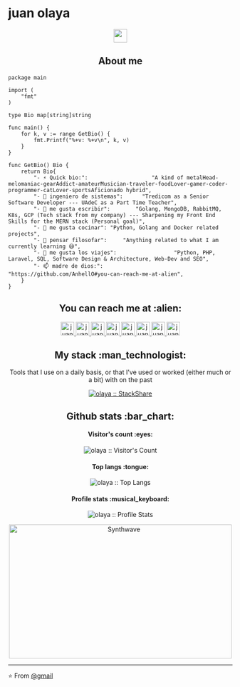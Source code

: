 #  juan olaya

<p align="center">
  <img src="https://camo.githubusercontent.com/221f19ac0ed4938f872f577f3269f126fb1eb1ffc9133e8f769fcb82b1adb81c/68747470733a2f2f6d656469612e67697068792e636f6d2f6d656469612f785469546e6e45575946714459567332524f2f67697068792e676966" width="30px" height="30px">
</p>
<h2 align="center">About me</h2>

```golang
package main

import (
	"fmt"
)

type Bio map[string]string

func main() {
	for k, v := range GetBio() {
		fmt.Printf("%+v: %+v\n", k, v)
	}
}

func GetBio() Bio {
	return Bio{
		"- ⚡ Quick bio:":                    "A kind of metalHead-melomaniac-gearAddict-amateurMusician-traveler-foodLover-gamer-coder-programmer-catLover-sportsAficionado hybrid",
		"- 🔭 ingeniero de sistemas":      "Tredicom as a Senior Software Developer --- UAdeC as a Part Time Teacher",
		"- 🌱 me gusta escribir":        "Golang, MongoDB, RabbitMQ, K8s, GCP (Tech stack from my company) --- Sharpening my Front End Skills for the MERN stack (Personal goal)",
		"- 👯 me gusta cocinar": "Python, Golang and Docker related projects",
		"- 🤔 pensar filosofar":     "Anything related to what I am currently learning 😅",
		"- 💬 me gusta los viajes":                  "Python, PHP, Laravel, SQL, Software Design & Architecture, Web-Dev and SEO",
		"- 📫 madre de dios:":              "https://github.com/AnhellO#you-can-reach-me-at-alien",
	}
}
```

<h2 align="center">You can reach me at :alien:</h2>

<p align="center">
  <a href="https://dev.to/anhello">
    <img src="https://d2fltix0v2e0sb.cloudfront.net/dev-badge.svg" alt="juan manuel olaya chavez's DEV Profile" height="30" width="30">
  </a>

  <a href="https://www.linkedin.com/in/juan-manuel-olaya-chave-601813199/">
    <img src="https://www.vectorlogo.zone/logos/linkedin/linkedin-icon.svg" alt="juan manuel olaya chavez's LinkedIn Profile" height="30" width="30">
  </a>

  <a href="https://stackoverflow.com/users/2946413/juan-manuel-olaya-chave?tab=profile">
    <img src="https://www.vectorlogo.zone/logos/stackoverflow/stackoverflow-icon.svg" alt="juan manuel olaya chavez's Stack Overflow Profile" height="30" width="30">
  </a>

  <a href="https://stackexchange.com/users/3525056/juan-manuel-olaya-chavez">
    <img src="https://www.vectorlogo.zone/logos/stackexchange/stackexchange-icon.svg" alt="juan manuel olaya chavez's Stack Exchange Profile" height="30" width="30">
  </a>

  <a href="https://stackshare.io/olaya">
    <img src="https://cdn.worldvectorlogo.com/logos/stackshare.svg" alt="juan manuel olaya chavez's StackShare Profile" height="30" width="30">
  </a>
  
  <a href="https://gitlab.com/olaya">
    <img src="https://www.vectorlogo.zone/logos/gitlab/gitlab-icon.svg" alt="juan manuel olaya chavez's GitLab Profile" height="30" width="30">
  </a>
  
  <a href="https://medium.com/@ajzavala">
    <img src="https://www.vectorlogo.zone/logos/medium/medium-tile.svg" alt="juan manuel olaya chavez's Medium Profile" height="30" width="30">
  </a>
  
  <a href="https://www.youtube.com/channel/UCPUwB4x7_6Dbvwsnfbe1yiQ">
    <img src="https://www.vectorlogo.zone/logos/youtube/youtube-icon.svg" alt="juan manuel olaya chavez's YouTube Channel" height="30" width="30">
  </a>
</p>

<h2 align="center">My stack :man_technologist:</h2>

<p align="center">Tools that I use on a daily basis, or that I've used or worked (either much or a bit) with on the past</p>
<p align="center">
  <a href="https://stackshare.io/olaya/my-personal-stack">
    <img src="http://img.shields.io/badge/tech-stack-0690fa.svg?style=flat" alt="olaya :: StackShare" />
  </a>
</p>

<h2 align="center">Github stats :bar_chart:</h2>

<h4 align="center">Visitor's count :eyes:</h4>

<p align="center"><img src="https://profile-counter.glitch.me/{olaya}/count.svg" alt="olaya :: Visitor's Count" /></p>

<h4 align="center">Top langs :tongue:</h4>

<p align="center"><img src="https://github-readme-stats.vercel.app/api/top-langs/?username=olaya&langs_count=10&theme=tokyonight&layout=compact" alt="olaya :: Top Langs" /></p>

<h4 align="center">Profile stats :musical_keyboard:</h4>

<p align="center"><img src="https://github-readme-stats.vercel.app/api?username=olaya&show_icons=true&theme=synthwave" alt="olaya :: Profile Stats" /></p>

<p align="center"><img src="https://thumbs.gfycat.com/GoodnaturedFondGaur-size_restricted.gif" alt="Synthwave" height="300" width="500"></p>


---

⭐️ From [@gmail](https://github.com/olaya)
